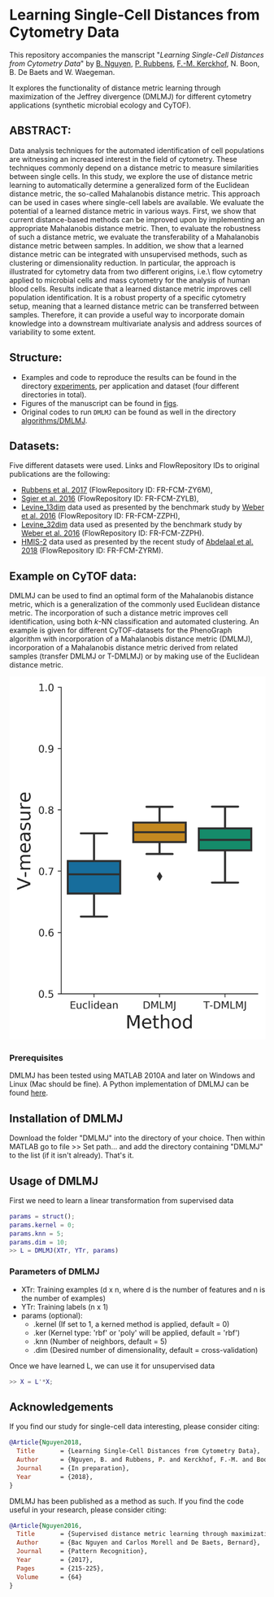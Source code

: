 # Learning Single-Cell Distances from Cytometry Data
This repository accompanies the manscript "*Learning Single-Cell Distances from Cytometry Data*" by [B. Nguyen](https://github.com/bacnguyencong), [P. Rubbens](https://github.com/prubbens), [F.-M. Kerckhof](https://github.com/FMKerckhof), N. Boon, B. De Baets and W. Waegeman. 

It explores the functionality of distance metric learning through maximization of the Jeffrey divergence (DMLMJ) for different cytometry applications (synthetic microbial ecology and CyTOF). 

## ABSTRACT: 
Data analysis techniques for the automated identification of cell populations are witnessing an increased interest in the field of cytometry. These techniques commonly depend on a distance metric to measure similarities between single cells. In this study, we explore the use of distance metric learning to automatically determine a generalized form of the Euclidean distance metric, the so-called Mahalanobis distance metric. This approach can be used in cases where single-cell labels are available. We evaluate the potential of a learned distance metric in various ways. First, we show that current distance-based methods can be improved upon by implementing an appropriate Mahalanobis distance metric. Then, to evaluate the robustness of such a distance metric, we evaluate the transferability of a Mahalanobis distance metric between samples. In addition, we show that a learned distance metric can be integrated with unsupervised methods, such as clustering or dimensionality reduction. In particular, the approach is illustrated for cytometry data from two different origins, i.e.\ flow cytometry applied to microbial cells and mass cytometry for the analysis of human blood cells. Results indicate that a learned distance metric improves cell population identification. It is a robust property of a specific cytometry setup, meaning that a learned distance metric can be transferred between samples. Therefore, it can provide a useful way to incorporate domain knowledge into a downstream multivariate analysis and address sources of variability to some extent. 

## Structure: 
* Examples and code to reproduce the results can be found in the directory [experiments](https://github.com/bacnguyencong/CytoDMLMJ/tree/master/experiments), per application and dataset (four different directories in total). 
* Figures of the manuscript can be found in [figs](https://github.com/bacnguyencong/CytoDMLMJ/tree/master/figs). 
* Original codes to run `DMLMJ` can be found as well in the directory [algorithms/DMLMJ](https://github.com/bacnguyencong/CytoDMLMJ/tree/master/algorithms/DMLMJ). 

## Datasets:
Five different datasets were used. Links and FlowRepository IDs to original publications are the following: 
* [Rubbens et al. 2017](https://onlinelibrary.wiley.com/doi/abs/10.1002/cyto.a.23284) (FlowRepository ID: FR-FCM-ZY6M),
* [Sgier et al. 2016](https://www.nature.com/articles/ncomms11587) (FlowRepository ID: FR-FCM-ZYLB), 
* [Levine_13dim](http://science.sciencemag.org/content/332/6030/687.long) data used as presented by the benchmark study by [Weber et al. 2016](https://onlinelibrary.wiley.com/doi/abs/10.1002/cyto.a.23030) (FlowRepository ID: FR-FCM-ZZPH),
* [Levine_32dim](https://www.cell.com/cell/abstract/S0092-8674(15)00637-6) data used as presented by the benchmark study by [Weber et al. 2016](https://onlinelibrary.wiley.com/doi/abs/10.1002/cyto.a.23030) (FlowRepository ID: FR-FCM-ZZPH).
* [HMIS-2](https://www.cell.com/immunity/abstract/S1074-7613%2816%2930143-1) data used as presented by the recent study of [Abdelaal et al. 2018](https://www.biorxiv.org/content/10.1101/316034v1) (FlowRepository ID: FR-FCM-ZYRM). 

## Example on CyTOF data: 
DMLMJ can be used to find an optimal form of the Mahalanobis distance metric, which is a generalization of the commonly used Euclidean distance metric. The incorporation of such a distance metric improves cell identification, using both $k$-NN classification and automated clustering. An example is given for different CyTOF-datasets for the PhenoGraph algorithm with incorporation of a Mahalanobis distance metric (DMLMJ), incorporation of a Mahalanobis distance metric derived from related samples (transfer DMLMJ or T-DMLMJ) or by making use of the Euclidean distance metric. 

<p align="center">
  <img src="./figs/V-measure.png" width="700"/>
</p>


### Prerequisites
DMLMJ has been tested using MATLAB 2010A and later on Windows and Linux (Mac should be fine). A Python implementation of DMLMJ can be found [here](https://github.com/jlsuarezdiaz/pyDML).

## Installation of DMLMJ
Download the folder "DMLMJ" into the directory of your choice. Then within MATLAB go to file >> Set path... and add the directory containing "DMLMJ" to the list (if it isn't already). That's it.

## Usage of DMLMJ
First we need to learn a linear transformation from supervised data
```matlab
params = struct();
params.kernel = 0;
params.knn = 5;
params.dim = 10;
>> L = DMLMJ(XTr, YTr, params)
```
### Parameters of DMLMJ
* XTr: Training examples (d x n, where d is the number of features and n is the number of examples)
* YTr: Training labels   (n x 1)
* params (optional): 
   * .kernel (If set to 1, a kerned method is applied, default = 0)
   * .ker    (Kernel type: 'rbf' or 'poly' will be applied, default = 'rbf')
   * .knn    (Number of neighbors, default = 5)
   * .dim    (Desired number of dimensionality, default = cross-validation)

Once we have learned L, we can use it for unsupervised data
```matlab
>> X = L'*X;
```

## Acknowledgements
If you find our study for single-cell data interesting, please consider citing: 
``` bibtex
@Article{Nguyen2018,
  Title       = {Learning Single-Cell Distances from Cytometry Data},
  Author      = {Nguyen, B. and Rubbens, P. and Kerckhof, F.-M. and Boon, N. and De Baets, B. and Waegeman, W. },
  Journal     = {In preparation},
  Year        = {2018},
}
```

DMLMJ has been published as a method as such. If you find the code useful in your research, please consider citing:
``` bibtex
@Article{Nguyen2016,
  Title       = {Supervised distance metric learning through maximization of the {J}effrey divergence},
  Author      = {Bac Nguyen and Carlos Morell and De Baets, Bernard},
  Journal     = {Pattern Recognition},
  Year        = {2017},
  Pages       = {215-225},
  Volume      = {64}
}
```
